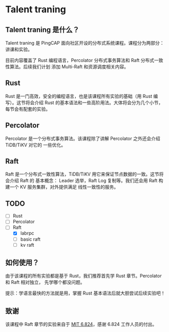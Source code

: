 # Talent traning

## Talent traning 是什么？

Talent traning 是 PingCAP 面向社区开设的分布式系统课程。课程分为两部分：讲课和实验。

目前内容覆盖了 Rust 编程语言，Percolator 分布式事务算法和 Raft 分布式一致性算法。后续我们计划
添加 Multi-Raft 和资源调度相关内容。

## Rust

Rust 是一门高效，安全的编程语言，也是该课程所有实验的基础（用 Rust 编写）。这节将会介绍 Rust
的基本语法和一些高阶用法。大体将会分为几个小节，每节会有配套的实验。

## Percolator

Percolator 是一个分布式事务算法。该课程除了讲解 Percolator 之外还会介绍 TiDB/TiKV 对它的
一些优化。

## Raft

Raft 是一个分布式一致性算法，TiDB/TiKV 用它来保证节点数据的一致。这节将会介绍 Raft 的
基本概念： Leader 选举，Raft Log 复制等。我们还会用 Raft 构建一个 KV 服务集群，对外提供满足
线性一致性的服务。

## TODO

- [ ] Rust
- [ ] Percolator
- [ ] Raft
  - [x] labrpc
  - [ ] basic raft
  - [ ] kv raft

## 如何使用？

由于该课程的所有实验都是基于 Rust，我们推荐首先学 Rust 章节。Percolator 和 Raft 相对独立，
先学哪个都没问题。

提示：学语言最快的方法就是用，掌握 Rust 基本语法后就大胆尝试后续实验吧！

## 致谢

该课程中 Raft 章节的实验来自于 [MIT 6.824]，感谢 6.824 工作人员的付出。

[MIT 6.824]: https://pdos.csail.mit.edu/6.824/index.html

